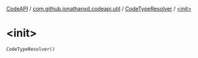 [CodeAPI](../../index.md) / [com.github.jonathanxd.codeapi.util](../index.md) / [CodeTypeResolver](index.md) / [&lt;init&gt;](.)

# &lt;init&gt;

`CodeTypeResolver()`